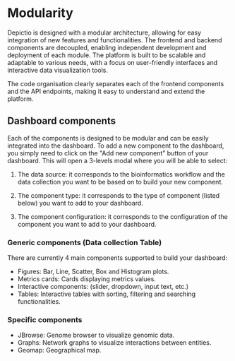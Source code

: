 
# Modularity

Depictio is designed with a modular architecture, allowing for easy integration of new features and functionalities. The frontend and backend components are decoupled, enabling independent development and deployment of each module. The platform is built to be scalable and adaptable to various needs, with a focus on user-friendly interfaces and interactive data visualization tools. 

The code organisation clearly separates each of the frontend components and the API endpoints, making it easy to understand and extend the platform.

## Dashboard components

Each of the components is designed to be modular and can be easily integrated into the dashboard. To add a new component to the dashboard, you simply need to click on the "Add new component" button of your dashboard. This will open a 3-levels modal where you will be able to select:

1. The data source: it corresponds to the bioinformatics workflow and the data collection you want to be based on to build your new component.
  
2. The component type: it corresponds to the type of component (listed below) you want to add to your dashboard.

3. The component configuration: it corresponds to the configuration of the component you want to add to your dashboard.

### Generic components (Data collection Table)
There are currently 4 main components supported to build your dashboard:

* Figures: Bar, Line, Scatter, Box and Histogram plots.
* Metrics cards: Cards displaying metrics values.
* Interactive components: (slider, dropdown, input text, etc.)
* Tables: Interactive tables with sorting, filtering and searching functionalities.

### Specific components
* JBrowse: Genome browser to visualize genomic data.
* Graphs: Network graphs to visualize interactions between entities.
* Geomap: Geographical map.
